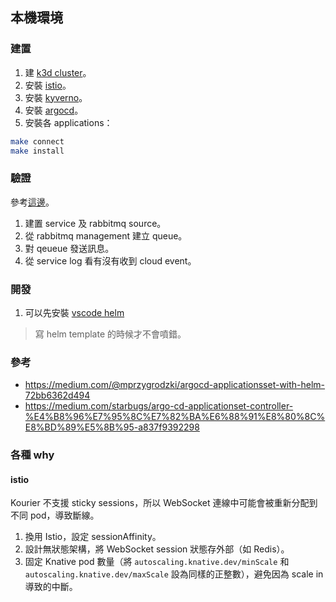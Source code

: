 ## 本機環境

### 建置
1. 建 [k3d cluster](https://hackmd.io/247PuafWT3eRMPcJw2hQgQ)。
2. 安裝 [istio](https://hackmd.io/ppdTYAmnQNqCDOakqspbtQ)。 
3. 安裝 [kyverno](https://hackmd.io/LK2e747aQ9OmWAcj_ilaTA)。 
4. 安裝 [argocd](https://hackmd.io/zdcctXp5Szm3aBF6llj7Jg)。
5. 安裝各 applications：
  ```bash
  make connect
  make install
  ```

### 驗證
參考[這邊](https://hackmd.io/GVDvm2AoTcefk0ytgUQ3kQ)。
1. 建置 service 及 rabbitmq source。
2. 從 rabbitmq management 建立 queue。
3. 對 qeueue 發送訊息。
4. 從 service log 看有沒有收到 cloud event。

### 開發
1. 可以先安裝 [vscode helm](https://marketplace.visualstudio.com/items?itemName=technosophos.vscode-helm)
> 寫 helm template 的時候才不會噴錯。

### 參考
- https://medium.com/@mprzygrodzki/argocd-applicationsset-with-helm-72bb6362d494
- https://medium.com/starbugs/argo-cd-applicationset-controller-%E4%B8%96%E7%95%8C%E7%82%BA%E6%88%91%E8%80%8C%E8%BD%89%E5%8B%95-a837f9392298

### 各種 why
#### istio
Kourier 不支援 sticky sessions，所以 WebSocket 連線中可能會被重新分配到不同 pod，導致斷線。
1. 換用 Istio，設定 sessionAffinity。
2. 設計無狀態架構，將 WebSocket session 狀態存外部（如 Redis）。
3. 固定 Knative pod 數量（將 `autoscaling.knative.dev/minScale` 和 `autoscaling.knative.dev/maxScale` 設為同樣的正整數），避免因為 scale in 導致的中斷。